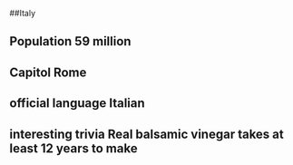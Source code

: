 ##Italy
## Population 59 million


## Capitol Rome

 
## official language Italian


## interesting trivia Real balsamic vinegar takes at least 12 years to make




